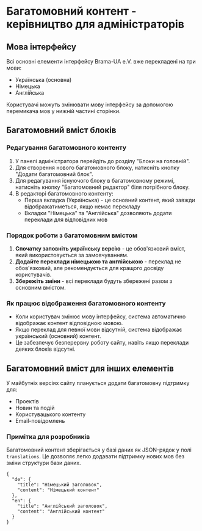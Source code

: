 # Багатомовний контент - керівництво для адміністраторів

## Мова інтерфейсу

Всі основні елементи інтерфейсу Brama-UA e.V. вже перекладені на три мови:
- Українська (основна)
- Німецька
- Англійська

Користувачі можуть змінювати мову інтерфейсу за допомогою перемикача мов у нижній частині сторінки.

## Багатомовний вміст блоків

### Редагування багатомовного контенту

1. У панелі адміністратора перейдіть до розділу "Блоки на головній".
2. Для створення нового багатомовного блоку, натисніть кнопку "Додати багатомовний блок".
3. Для редагування існуючого блоку в багатомовному режимі, натисніть кнопку "Багатомовний редактор" біля потрібного блоку.
4. В редакторі багатомовного контенту:
   - Перша вкладка (Українська) - це основний контент, який завжди відображатиметься, якщо немає перекладу
   - Вкладки "Німецька" та "Англійська" дозволяють додати переклади для відповідних мов

### Порядок роботи з багатомовним вмістом

1. **Спочатку заповніть українську версію** - це обов'язковий вміст, який використовується за замовчуванням.
2. **Додайте переклади німецькою та англійською** - переклад не обов'язковий, але рекомендується для кращого досвіду користувачів.
3. **Збережіть зміни** - всі переклади будуть збережені разом з основним вмістом.

### Як працює відображення багатомовного контенту

- Коли користувач змінює мову інтерфейсу, система автоматично відображає контент відповідною мовою.
- Якщо переклад для певної мови відсутній, система відображає український (основний) контент.
- Це забезпечує безперервну роботу сайту, навіть якщо переклади деяких блоків відсутні.

## Багатомовний вміст для інших елементів

У майбутніх версіях сайту планується додати багатомовну підтримку для:
- Проектів
- Новин та подій
- Користувацького контенту
- Email-повідомлень

### Примітка для розробників

Багатомовний контент зберігається у базі даних як JSON-рядок у полі `translations`. Це дозволяє легко додавати підтримку нових мов без зміни структури бази даних.

```
{
  "de": {
    "title": "Німецький заголовок",
    "content": "Німецький контент"
  },
  "en": {
    "title": "Англійський заголовок",
    "content": "Англійський контент"
  }
}
```
